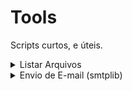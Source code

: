 # Tools
Scripts curtos, e úteis.

<details>
  <summary> Listar Arquivos </summary><br>

O código "lista" todos arquivos disponiveis em uma pasta(de sua preferencia).<br>

O script le o nome dos arquivos presentes, e usando with open, armazena toda informação em um arquivo de texto.<br>

```python
import glob # Módulo glob

# PROCURA NO DIRETORIO TODOS ARQUIVOS.
listar_arquivo = glob.glob('*.*') # No trecho " glob.glob('*.*') " Existem dois asteriscos:
    # 1º Nome do Arquivo
    # 2° Nome da Extensão

with open("Lista_Nome_Arquivos.txt","w") as f:
    for linha in listar_arquivo:
        f.write(linha+"\n")
```

  Para instalar o módulo digite:<br>
  ```  $ pip install glob2  ```
  
</details>

<details>
  <summary>Envio de E-mail (smtplib)</summary><br>
  
  Envia e-mail via Python.<br>

```python
import smtplib

server = smtplib.SMTP('smtp.gmail.com:587') # GOOGLE
#server = smtplib.SMTP("smtp.live.com:587") # OUTLOOK

server.starttls()
endmail = "" # SEU ENDEREÇO DE E-MAIL 
pswd = "" # SUA SENHA
from_mail = "" # ENDEREÇO DE E-MAIL PARA ENVIO
server.login(endmail,pswd)
try: 
#cria uma variavel com o corpo da mensagem
    message = ('Variavel responsavel pelo armazenamento da mensagem')
    server.sendmail(endmail, from_mail ,message)
    print("Mensagem enviada com sucesso") 
# Caso haja queda na conexao de email, realize o login novamente    
except smtplib.SMTPServerDisconnected:
    print("Erro de conexao SMTPServerDisconnected")
    server.starttls()
    server.ehlo()
    server.login(endmail,pswd)     
```

  Para instalar o módulo digite:<br>
  ```  $ pip install smtp   ```

</details>
